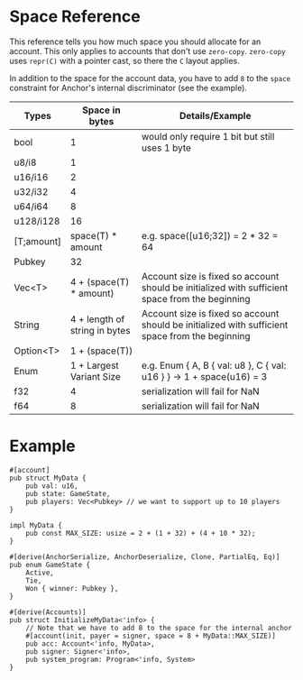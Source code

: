 # Space Reference

This reference tells you how much space you should allocate for an account.
This only applies to accounts that don't use `zero-copy`. `zero-copy` uses `repr(C)` with a pointer cast,
so there the `C` layout applies.

In addition to the space for the account data, you have to add `8` to the `space` constraint for Anchor's internal discriminator (see the example).

| Types           | Space in bytes                    | Details/Example    
| --------------- | --------------------              | ----------- 
| bool            | 1                                 | would only require 1 bit but still uses 1 byte
| u8/i8           | 1                                 |
| u16/i16         | 2                                 |
| u32/i32         | 4                                 |
| u64/i64         | 8                                 |
| u128/i128       | 16                                |
| [T;amount]      | space(T) * amount                 | e.g. space([u16;32]) = 2 * 32 = 64
| Pubkey          | 32                                |
| Vec\<T>         | 4 + (space(T) * amount)           | Account size is fixed so account should be initialized with sufficient space from the beginning
| String          | 4 + length of string in bytes     | Account size is fixed so account should be initialized with sufficient space from the beginning
| Option\<T>      | 1 + (space(T))                    | 
| Enum            | 1 + Largest Variant Size          | e.g. Enum { A, B { val: u8 }, C { val: u16 } } -> 1 + space(u16) = 3
| f32             | 4                                 | serialization will fail for NaN
| f64             | 8                                 | serialization will fail for NaN

# Example
```rust,ignore
#[account]
pub struct MyData {
    pub val: u16,
    pub state: GameState,
    pub players: Vec<Pubkey> // we want to support up to 10 players
}

impl MyData {
    pub const MAX_SIZE: usize = 2 + (1 + 32) + (4 + 10 * 32);
}

#[derive(AnchorSerialize, AnchorDeserialize, Clone, PartialEq, Eq)]
pub enum GameState {
    Active,
    Tie,
    Won { winner: Pubkey },
}

#[derive(Accounts)]
pub struct InitializeMyData<'info> {
    // Note that we have to add 8 to the space for the internal anchor
    #[account(init, payer = signer, space = 8 + MyData::MAX_SIZE)]
    pub acc: Account<'info, MyData>,
    pub signer: Signer<'info>,
    pub system_program: Program<'info, System>
}
```
